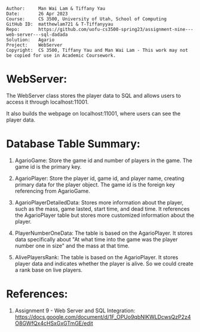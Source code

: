 ﻿```
Author:     Man Wai Lam & Tiffany Yau
Date:       26 Apr 2023
Course:     CS 3500, University of Utah, School of Computing
GitHub ID:  matthewlam721 & T-Tiffanyyau
Repo:       https://github.com/uofu-cs3500-spring23/assignment-nine---web-server---sql-dadada
Solution:   Agario
Project:    WebServer
Copyright:  CS 3500, Tiffany Yau and Man Wai Lam - This work may not be copied for use in Academic Coursework.
```

# WebServer:

The WebServer class stores the player data to SQL and allows users to access it through localhost:11001.

It also builds the webpage on localhost:11001, where users can see the player data.

# Database Table Summary:

 1. AgarioGame: Store the game id and number of players in the game. The game id is the primary key.

 2. AgarioPlayer: Store the player id, game id, and player name, creating primary data for the player object. The game id is the foreign key referencing from AgarioGame.

3. AgarioPlayerDetailedData: Stores more information about the player, such as the mass, game lasted, start time, and dead time.
It references the AgarioPlayer table but stores more customized information about the player.

4. PlayerNumberOneData: The table is based on the AgarioPlayer. It stores data specifically about "At what time into the game was the player number one in size" and the mass at that time.

5. AlivePlayersRank: The table is based on the AgarioPlayer. It stores player data and indicates whether the player is alive.
So we could create a rank base on live players.


# References:

1. Assignment 9 - Web Server and SQL Integration: https://docs.google.com/document/d/1F_OPUo9qbNIKWLDcwsQzP2z4O8GWfQx4cHSxGxGTmGE/edit
